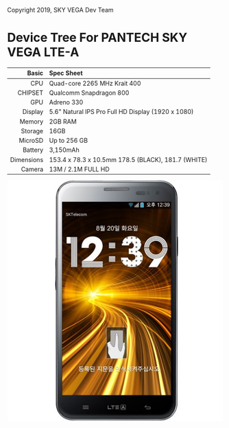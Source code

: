 Copyright 2019, SKY VEGA Dev Team

Device Tree For PANTECH SKY VEGA LTE-A
=======================================

Basic   | Spec Sheet
-------:|:-------------------------
CPU     | Quad-core 2265 MHz Krait 400
CHIPSET | Qualcomm Snapdragon 800
GPU     | Adreno 330
Display | 5.6" Natural IPS Pro Full HD Display (1920 x 1080)
Memory  | 2GB RAM
Storage | 16GB
MicroSD | Up to 256 GB
Battery | 3,150mAh
Dimensions | 153.4 x 78.3 x 10.5mm 178.5 (BLACK), 181.7 (WHITE)
Camera  | 13M / 2.1M FULL HD


![SKY VEGA LTE-A](https://github.com/rlawoehd187/device_images/blob/main/LTE-A.jpeg?raw=true "SKY VEGA LTE-A")
